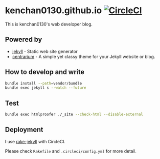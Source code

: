 # kenchan0130.github.io [![CircleCI](https://circleci.com/gh/kenchan0130/kenchan0130.github.io/tree/development.svg?style=svg)](https://circleci.com/gh/kenchan0130/kenchan0130.github.io/tree/development)

This is kenchan0130's web developer blog.

## Powered by

- [jekyll](https://jekyllrb.com/) - Static web site generator
- [centrarium](https://github.com/bencentra/centrarium) - A simple yet classy theme for your Jekyll website or blog.

## How to develop and write

```sh
bundle install --path=vendor/bundle
bundle exec jekyll s --watch --future
```

## Test

```sh
bundle exec htmlproofer ./_site --check-html --disable-external
```

## Deployment

I use [rake-jekyll](https://github.com/jirutka/rake-jekyll) with CircleCI.

Please check `Rakefile` and `.circleci/config.yml` for more detail.
